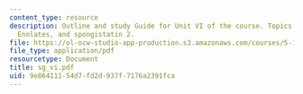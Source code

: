 ```yaml
---
content_type: resource
description: Outline and study Guide for Unit VI of the course. Topics include Enols,
  Enolates, and spongistatin 2.
file: https://ol-ocw-studio-app-production.s3.amazonaws.com/courses/5-13-organic-chemistry-ii-fall-2003/9e86411154d7fd2d937f7176a2391fca_sg_vi.pdf
file_type: application/pdf
resourcetype: Document
title: sg_vi.pdf
uid: 9e864111-54d7-fd2d-937f-7176a2391fca
---
```

